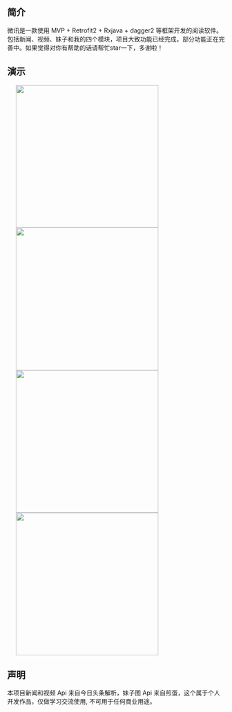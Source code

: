 ## 简介

微讯是一款使用 MVP + Retrofit2 + Rxjava + dagger2 等框架开发的阅读软件。包括新闻、视频、妹子和我的四个模块，项目大致功能已经完成，部分功能正在完善中。如果觉得对你有帮助的话请帮忙star一下，多谢啦！

## 演示

<img src="screenshots/app.gif" width="330" hspace="20" />

<img src="screenshots/news.gif" width="330" hspace="20" />

<img src="screenshots/video.gif" width="330" hspace="20" />

<img src="screenshots/belle.gif" width="330"  hspace="20">

## 声明
本项目新闻和视频 Api 来自今日头条解析，妹子图 Api 来自煎蛋，这个属于个人开发作品，仅做学习交流使用, 不可用于任何商业用途。


